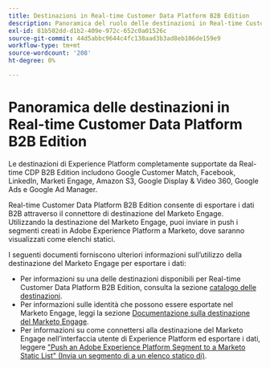 ```yaml
---
title: Destinazioni in Real-time Customer Data Platform B2B Edition
description: Panoramica del ruolo delle destinazioni in Real-time Customer Data Platform B2B Edition.
exl-id: 81b502dd-d1b2-409e-972c-652c0a01526c
source-git-commit: 44d5abbc9644c4fc138aad3b3ad8eb106de159e9
workflow-type: tm+mt
source-wordcount: '208'
ht-degree: 0%

---
```


# Panoramica delle destinazioni in Real-time Customer Data Platform B2B Edition

Le destinazioni di Experience Platform completamente supportate da Real-time CDP B2B Edition includono Google Customer Match, Facebook, LinkedIn, Marketi Engage, Amazon S3, Google Display &amp; Video 360, Google Ads e Google Ad Manager.

Real-time Customer Data Platform B2B Edition consente di esportare i dati B2B attraverso il connettore di destinazione del Marketo Engage. Utilizzando la destinazione del Marketo Engage, puoi inviare in push i segmenti creati in Adobe Experience Platform a Marketo, dove saranno visualizzati come elenchi statici.

I seguenti documenti forniscono ulteriori informazioni sull’utilizzo della destinazione del Marketo Engage per esportare i dati:

- Per informazioni su una delle destinazioni disponibili per Real-time Customer Data Platform B2B Edition, consulta la sezione [catalogo delle destinazioni](../../destinations/catalog/overview.md).
- Per informazioni sulle identità che possono essere esportate nel Marketo Engage, leggi la sezione [Documentazione sulla destinazione del Marketo Engage](../../destinations/catalog/adobe/marketo-engage.md).
- Per informazioni su come connettersi alla destinazione del Marketo Engage nell’interfaccia utente di Experience Platform ed esportare i dati, leggere [&quot;Push an Adobe Experience Platform Segment to a Marketo Static List&quot; (Invia un segmento di a un elenco statico di)](https://experienceleague.adobe.com/docs/marketo/using/product-docs/core-marketo-concepts/smart-lists-and-static-lists/static-lists/push-an-adobe-experience-platform-segment-to-a-marketo-static-list.html?lang=en).
